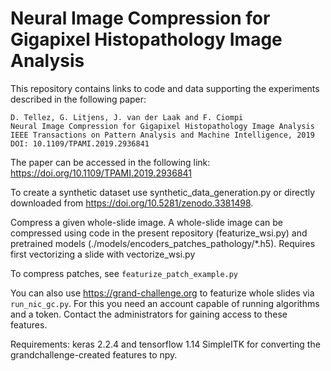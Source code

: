 # Neural Image Compression for Gigapixel Histopathology Image Analysis

This repository contains links to code and data supporting the experiments described in the following paper:

```
D. Tellez, G. Litjens, J. van der Laak and F. Ciompi
Neural Image Compression for Gigapixel Histopathology Image Analysis
IEEE Transactions on Pattern Analysis and Machine Intelligence, 2019
DOI: 10.1109/TPAMI.2019.2936841
```
The paper can be accessed in the following link: https://doi.org/10.1109/TPAMI.2019.2936841

To create a synthetic dataset use synthetic_data_generation.py or directly downloaded from https://doi.org/10.5281/zenodo.3381498.

Compress a given whole-slide image. A whole-slide image can be compressed using code in the present repository (featurize_wsi.py) 
and pretrained models (./models/encoders_patches_pathology/*.h5). Requires first vectorizing a slide with vectorize_wsi.py

To compress patches, see ```featurize_patch_example.py```

You can also use https://grand-challenge.org to featurize whole slides via ```run_nic_gc.py```.
For this you need an account capable of running algorithms and a token.
Contact the administrators for gaining access to these features.

Requirements: keras 2.2.4 and tensorflow 1.14
SimpleITK for converting the grandchallenge-created features to npy.

